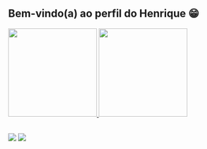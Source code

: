 ## Bem-vindo(a) ao perfil do Henrique 😁

 <div>
   <a href="https://github.com/rickybraga">
   <img height="180em" src="https://github-readme-stats.vercel.app/api?username=rickybraga&show_icons=true&theme=dracula&include_all_commits=true&count_private=true"/>
   <img height="180em" src="https://github-readme-stats.vercel.app/api/top-langs/?username=rickybraga&layout=compact&langs_count=6&theme=tokyonight"/>
</div>
    
<div style="display: inline_block"><br
  <link rel="stylesheet" type='text/css' href="https://cdn.jsdelivr.net/gh/devicons/devicon@latest/devicon.min.css" />
  <link rel="stylesheet" type='text/css' href="https://cdn.jsdelivr.net/gh/devicons/devicon@latest/devicon.min.css" />
  </div>

 
<div> 

  <a href="https://instagram.com/eaae.ricky" target="_blank"><img src="https://img.shields.io/badge/-Instagram-%23E4405F?style=for-the-badge&logo=instagram&logoColor=white" target="_blank"></a>
  <a href="https://www.linkedin.com/in/henrique-braga" target="_blank"><img src="https://img.shields.io/badge/-LinkedIn-%230077B5?style=for-the-badge&logo=linkedin&logoColor=white" target="_blank"></a>
</div>
